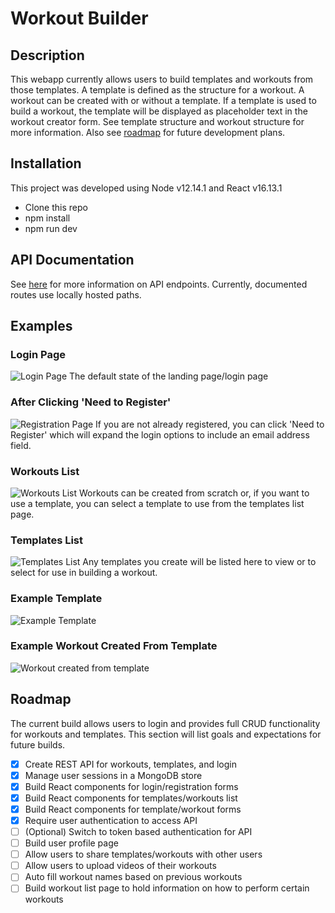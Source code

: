 # Workout Builder
## Description
This webapp currently allows users to build templates and workouts from those templates. A template is defined as the structure for a workout. A workout can be created with or without a template. If a template is used to build a workout, the template will be displayed as placeholder text in the workout creator form. See template structure and workout structure for more information. Also see <a href="#roadmap">roadmap</a> for future development plans.

## Installation
This project was developed using Node v12.14.1 and React v16.13.1
- Clone this repo
- npm install
- npm run dev

## API Documentation
See [here](https://documenter.getpostman.com/view/10226978/TVCmQjmU) for more information on API endpoints. Currently, documented routes use locally hosted paths.

## Examples
### Login Page
![Login Page](https://i.imgur.com/mJZc7pE.png)
The default state of the landing page/login page

### After Clicking 'Need to Register'
![Registration Page](https://i.imgur.com/4oEIY3M.png)
If you are not already registered, you can click 'Need to Register' which will expand the login options to include an email address field.

### Workouts List
![Workouts List](https://i.imgur.com/rVoYr7s.png)
Workouts can be created from scratch or, if you want to use a template, you can select a template to use from the templates list page.

### Templates List
![Templates List](https://i.imgur.com/QOZCs4p.png)
Any templates you create will be listed here to view or to select for use in building a workout.

### Example Template
![Example Template](https://i.imgur.com/pdZgxKW.png)

### Example Workout Created From Template
![Workout created from template](https://i.imgur.com/AUBmiKj.png)

## Roadmap
The current build allows users to login and provides full CRUD functionality for workouts and templates. This section will list goals and expectations for future builds.
- [x] Create REST API for workouts, templates, and login
- [x] Manage user sessions in a MongoDB store
- [x] Build React components for login/registration forms
- [x] Build React components for templates/workouts list
- [x] Build React components for template/workout forms
- [x] Require user authentication to access API
- [ ] \(Optional) Switch to token based authentication for API
- [ ] Build user profile page
- [ ] Allow users to share templates/workouts with other users
- [ ] Allow users to upload videos of their workouts
- [ ] Auto fill workout names based on previous workouts
- [ ] Build workout list page to hold information on how to perform certain workouts
